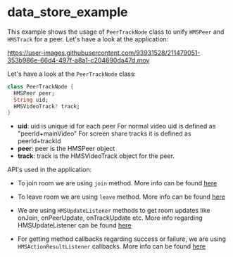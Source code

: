 # data_store_example

This example shows the usage of `PeerTrackNode` class to unify `HMSPeer` and `HMSTrack` for a peer.
Let's have a look at the application:

https://user-images.githubusercontent.com/93931528/211479051-353b986e-66d4-497f-a8a1-c204690da47d.mov

Let's have a look at the `PeerTrackNode` class:

```dart
class PeerTrackNode {
  HMSPeer peer;
  String uid;
  HMSVideoTrack? track;
}
```

- **uid**: uid is unique id for each peer
       For normal video uid is defined as "peerId+mainVideo"
       For screen share tracks it is defined as peerId+trackId
- **peer**: peer is the HMSPeer object 
- **track**: track is the HMSVideoTrack object for the peer.

API's used in the application:

- To join room we are using  `join` method. More info can be found [here](https://www.100ms.live/docs/flutter/v2/features/join)

- To leave room we are using `leave` method. More info can be found [here](https://www.100ms.live/docs/flutter/v2/features/leave)

- We are using `HMSUpdateListener` methods to get room updates like onJoin, onPeerUpdate, onTrackUpdate etc. More info regarding HMSUpdateListener can be found [here](https://www.100ms.live/docs/flutter/v2/features/update-listeners)

- For getting method callbacks regarding success or failure, we are using `HMSActionResultListener` callbacks. More info can be found [here](https://www.100ms.live/docs/flutter/v2/features/action-result-listeners)